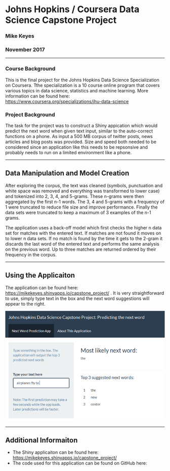 # Johns Hopkins / Coursera Data Science Capstone Project
### Mike Keyes
### November 2017
*****
### Course Background

This is the final project for the Johns Hopkins Data Science Specialization on Coursera. Tthe specialization is a 10 course online program that covers various topics in data science, statistics and machine learning. More information can be found here: https://www.coursera.org/specializations/jhu-data-science

### Project Background

The task for the project was to construct a Shiny appication which would predict the next word when given text input, similar to the auto-correct functions on a phone. As input a 500 MB corpus of twitter posts, news articles and blog posts was provided. Size and speed both needed to be considered since an application like this needs to be repsonsive and probably needs to run on a limited environment like a phone. 

*****

## Data Manipulation and Model Creation

After exploring the corpus, the text was cleaned (symbols, punctuation and white space was removed and everything was transformed to lower case) and tokenized into 2, 3, 4, and 5-grams. These n-grams were then aggregated by the first n-1 words. The 3, 4 and 5-grams with a frequency of 1 were truncated to reduce file size and improve performance. Finally the data sets were truncated to keep a maximum of 3 examples of the n-1 grams. 

The application uses a back-off model which first checks the higher n data set for matches with the entered text. If matches are not found it moves on to lower n data sets. If no match is found by the time it gets to the 2-gram it discards the last word of the entered text and performs the same analysis on the previous word. Up to three matches are returned ordered by their frequency in the corpus. 

*****
## Using the Applicaiton

The application can be found here: https://mikekeyes.shinyapps.io/capstone_project/ . It is very straightforward to use, simply type text in the box and the next word suggestions will appear to the right. 

![Application Screenshot](https://github.com/mikekeyes/coursera_capstone/blob/master/data/screenshot.png?raw=true "Application Screenshot")



*****

## Additional Informaiton

 - The Shiny applicaiton can be found here: https://mikekeyes.shinyapps.io/capstone_project/
 - The code used for this application can be found on GitHub here: 
 